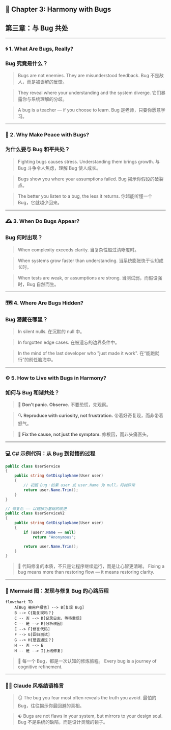 ## 📘 Chapter 3: Harmony with Bugs

## 第三章：与 Bug 共处

---

### 🌀 1. What Are Bugs, Really?

### Bug 究竟是什么？

> Bugs are not enemies. They are misunderstood feedback.
> Bug 不是敌人，而是被误解的反馈。

> They reveal where your understanding and the system diverge.
> 它们暴露你与系统理解的分歧。

> A bug is a teacher — if you choose to learn.
> Bug 是老师，只要你愿意学习。

---

### 🧠 2. Why Make Peace with Bugs?

### 为什么要与 Bug 和平共处？

> Fighting bugs causes stress. Understanding them brings growth.
> 与 Bug 斗争令人焦虑，理解 Bug 使人成长。

> Bugs show you where your assumptions failed.
> Bug 揭示你假设的破裂点。

> The better you listen to a bug, the less it returns.
> 你越能听懂一个 Bug，它就越少回来。

---

### 🕰️ 3. When Do Bugs Appear?

### Bug 何时出现？

> When complexity exceeds clarity.
> 当复杂性超过清晰度时。

> When systems grow faster than understanding.
> 当系统膨胀快于认知成长时。

> When tests are weak, or assumptions are strong.
> 当测试弱，而假设强时，Bug 自然而生。

---

### 🗺️ 4. Where Are Bugs Hidden?

### Bug 潜藏在哪里？

> In silent nulls.
> 在沉默的 null 中。

> In forgotten edge cases.
> 在被遗忘的边界条件中。

> In the mind of the last developer who "just made it work".
> 在“能跑就行”的前任脑海中。

---

### ⚙️ 5. How to Live with Bugs in Harmony?

### 如何与 Bug 和谐共处？

> 🧭 **Don’t panic. Observe.**
> 不要恐慌，先观察。

> 🔍 **Reproduce with curiosity, not frustration.**
> 带着好奇复现，而非带着怒气。

> 🧠 **Fix the cause, not just the symptom.**
> 修根因，而非头痛医头。

---

### 💻 C# 示例代码：从 Bug 到觉悟的过程

```csharp
public class UserService
{
    public string GetDisplayName(User user)
    {
        // 初版 Bug：如果 user 或 user.Name 为 null，将抛异常
        return user.Name.Trim(); 
    }
}

// 修复后 —— 以理解为基础的改进
public class UserServiceV2
{
    public string GetDisplayName(User user)
    {
        if (user?.Name == null)
            return "Anonymous";

        return user.Name.Trim();
    }
}
```

> 🌱 代码修复的本质，不只是让程序继续运行，而是让心智更清晰。
> Fixing a bug means more than restoring flow — it means restoring clarity.

---

### 🧩 Mermaid 图：发现与修复 Bug 的心路历程

```mermaid
flowchart TD
    A[Bug 被用户报告] --> B[复现 Bug]
    B --> C{能复现吗？}
    C -- 否 --> D[记录日志，等待重现]
    C -- 是 --> E[分析根因]
    E --> F[修复代码]
    F --> G[回归测试]
    G --> H{是否通过？}
    H -- 否 --> E
    H -- 是 --> I[上线修复]
```

> 🐛 每一个 Bug，都是一次认知的修炼旅程。
> Every bug is a journey of cognitive refinement.

---

### 🧙‍♂️ Claude 风格结语格言

> 🪞 The bug you fear most often reveals the truth you avoid.
> 最怕的 Bug，往往揭示你最回避的真相。

> ☯ Bugs are not flaws in your system,
> but mirrors to your design soul.
> Bug 不是系统的缺陷，而是设计灵魂的镜子。
